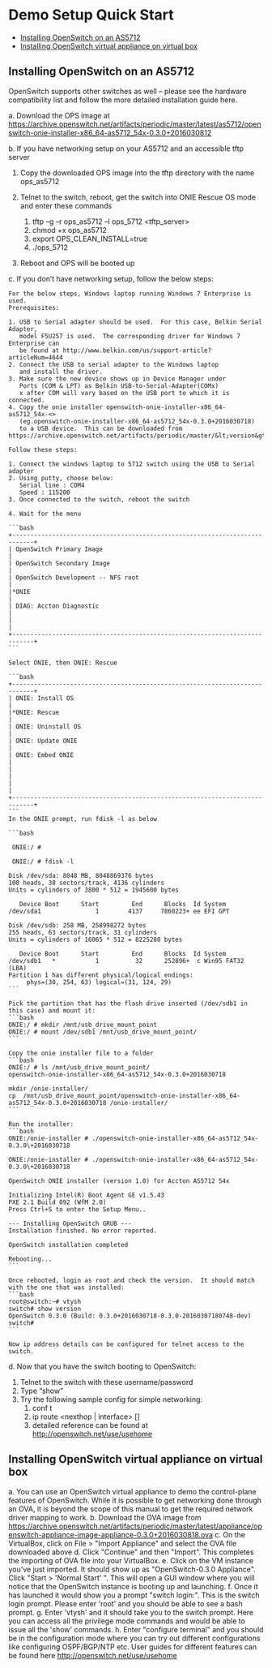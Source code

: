 # Demo Setup Quick Start
- [Installing OpenSwitch on an AS5712](#installing-openswitch-on-an-as5712)
- [Installing OpenSwitch virtual appliance on virtual box](#installing-openswitch-virtual-appliance-on-virtual-box)


## Installing OpenSwitch on an AS5712

OpenSwitch supports other switches as well – please see the hardware compatibility list
and follow the more detailed installation guide here.

a. Download the OPS image at https://archive.openswitch.net/artifacts/periodic/master/latest/as5712/openswitch-onie-installer-x86_64-as5712_54x-0.3.0+2016030812

b. If you have networking setup on your AS5712 and an accessible tftp server

   1. Copy the downloaded OPS image into the tftp directory with the name ops_as5712
   2. Telnet to the switch, reboot, get the switch into ONIE Rescue OS mode and enter these commands

        1. tftp –g –r ops_as5712 –l ops_5712 <tftp_server>
        2. chmod +x ops_as5712
        3. export OPS_CLEAN_INSTALL=true
        4. ./ops_5712
   3. Reboot and OPS will be booted up

c. If you don’t have networking setup, follow the below steps:

    For the below steps, Windows laptop running Windows 7 Enterprise is used.
    Prerequisites:

    1. USB to Serial adapter should be used.  For this case, Belkin Serial Adapter,
       model F5U257 is used.  The corresponding driver for Windows 7 Enterprise can
       be found at http://www.belkin.com/us/support-article?articleNum=4644
    2. Connect the USB to serial adapter to the Windows laptop
       and install the driver.
    3. Make sure the new device shows up in Device Manager under
       Ports (COM & LPT) as Belkin USB-to-Serial-Adapter(COMx)
       x after COM will vary based on the USB port to which it is connected.
    4. Copy the onie installer openswitch-onie-installer-x86_64-as5712_54x-<>
       (eg.openswitch-onie-installer-x86_64-as5712_54x-0.3.0+2016030718)
       to a USB device.  This can be downloaded from https://archive.openswitch.net/artifacts/periodic/master/&lt;version&gt;/as5712/

    Follow these steps:

    1. Connect the windows laptop to 5712 switch using the USB to Serial adapter
    2. Using putty, choose below:
       Serial line : COM4
       Speed : 115200
    3. Once connected to the switch, reboot the switch

    4. Wait for the menu

    ```bash
    +----------------------------------------------------------------------------+
    | OpenSwitch Primary Image                                                   |
    | OpenSwitch Secondary Image                                                 |
    | OpenSwitch Development -- NFS root                                         |
    |*ONIE                                                                       |
    | DIAG: Accton Diagnostic                                                    |
    |                                                                            |
    +----------------------------------------------------------------------------+
    ```

    Select ONIE, then ONIE: Rescue

    ```bash
    +----------------------------------------------------------------------------+
    | ONIE: Install OS                                                           |
    |*ONIE: Rescue                                                               |
    | ONIE: Uninstall OS                                                         |                                                                            | ONIE: Update ONIE                                                          |
    | ONIE: Embed ONIE                                                           |
    |                                                                            |
    |                                                                            |
    +----------------------------------------------------------------------------+
    ```
    In the ONIE prompt, run fdisk -l as below

    ```bash

     ONIE:/ #

     ONIE:/ # fdisk -l

    Disk /dev/sda: 8048 MB, 8048869376 bytes
    100 heads, 38 sectors/track, 4136 cylinders
    Units = cylinders of 3800 * 512 = 1945600 bytes

       Device Boot      Start         End      Blocks  Id System
    /dev/sda1               1        4137     7860223+ ee EFI GPT

    Disk /dev/sdb: 258 MB, 258998272 bytes
    255 heads, 63 sectors/track, 31 cylinders
    Units = cylinders of 16065 * 512 = 8225280 bytes

       Device Boot      Start         End      Blocks  Id System
    /dev/sdb1   *           1          32      252896+  c Win95 FAT32 (LBA)
    Partition 1 has different physical/logical endings:
         phys=(30, 254, 63) logical=(31, 124, 29)
    ```

    Pick the partition that has the flash drive inserted (/dev/sdb1 in this case) and mount it:
    ```bash
    ONIE:/ # mkdir /mnt/usb_drive_mount_point
    ONIE:/ # mount /dev/sdb1 /mnt/usb_drive_mount_point/
    ```

    Copy the onie installer file to a folder
    ```bash
    ONIE:/ # ls /mnt/usb_drive_mount_point/
    openswitch-onie-installer-x86_64-as5712_54x-0.3.0+2016030718

    mkdir /onie-installer/
    cp  /mnt/usb_drive_mount_point/openswitch-onie-installer-x86_64-as5712_54x-0.3.0+2016030718 /onie-installer/
    ```

    Run the installer:
    ```bash
    ONIE:/onie-installer # ./openswitch-onie-installer-x86_64-as5712_54x-0.3.0\+2016030718

    ONIE:/onie-installer # ./openswitch-onie-installer-x86_64-as5712_54x-0.3.0\+2016030718

    OpenSwitch ONIE installer (version 1.0) for Accton AS5712 54x

    Initializing Intel(R) Boot Agent GE v1.5.43
    PXE 2.1 Build 092 (WfM 2.0)
    Press Ctrl+S to enter the Setup Menu..

    --- Installing OpenSwitch GRUB ---
    Installation finished. No error reported.

    OpenSwitch installation completed

    Rebooting...
    ```

    Once rebooted, login as root and check the version.  It should match with the one that was installed:
    ```bash
    root@switch:~# vtysh
    switch# show version
    OpenSwitch 0.3.0 (Build: 0.3.0+2016030718-0.3.0-20160307180748-dev)
    switch#
    ```
    
    Now ip address details can be configured for telnet access to the switch.
    
d. Now that you have the switch booting to OpenSwitch:

   1. Telnet to the switch with these username/password
   2. Type “show”
   3. Try the following sample config for simple networking:
      1. conf t
      2. ip route <destination> <nexthop | interface> [<distance>]
      3. detailed reference can be found at http://openswitch.net/use/usehome

## Installing OpenSwitch virtual appliance on virtual box

   a. You can use an OpenSwitch virtual appliance to demo the control-plane features of OpenSwitch.
      While it is possible to get networking done through an OVA, it is beyond the scope of this manual to get the
      required network driver mapping to work.
   b. Download the OVA image from
      https://archive.openswitch.net/artifacts/periodic/master/latest/appliance/openswitch-appliance-image-appliance-0.3.0+2016030818.ova
   c. On the VirtualBox, click on File > "Import Appliance" and select the OVA file downloaded above
   d. Click "Continue" and then "Import". This completes the importing of OVA file into your VirtualBox.
   e. Click on the VM instance you've just imported. It should show up as "OpenSwitch-0.3.0 Appliance".
      Click "Start > 'Normal Start' ".
      This will open a GUI window where you will notice that the OpenSwitch instance is booting up and launching.
   f. Once it has launched it would show you a prompt "switch login:". This is the switch login prompt.
      Please enter 'root' and you should be able to see a bash prompt.
   g. Enter 'vtysh' and it should take you to the switch prompt. Here you can access all the privilege mode
      commands and would be able to issue all the 'show' commands.
   h. Enter "configure terminal" and you should be in the configuration mode where you can try out different
      configurations like configuring OSPF/BGP/NTP etc. User guides for different features can be found here
      http://openswitch.net/use/usehome

